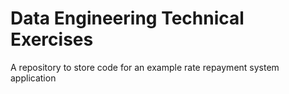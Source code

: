 # Data Engineering Technical Exercises
A repository to store code for an example rate repayment system application
